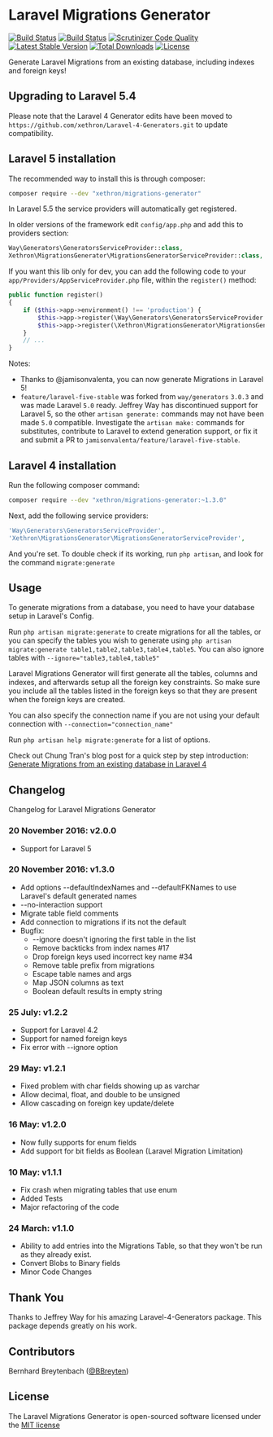# Laravel Migrations Generator

[![Build Status](https://travis-ci.org/kitloong/laravel-migrations-generator.svg)](https://travis-ci.org/kitloong/laravel-migrations-generator)
[![Build Status](https://travis-ci.org/Xethron/migrations-generator.svg)](https://travis-ci.org/Xethron/migrations-generator)
[![Scrutinizer Code Quality](https://scrutinizer-ci.com/g/Xethron/migrations-generator/badges/quality-score.png?s=41d919c6d044749cb8575bb936efbddc4cebc0d8)](https://scrutinizer-ci.com/g/Xethron/migrations-generator/)
[![Latest Stable Version](https://poser.pugx.org/xethron/migrations-generator/v/stable.png)](https://packagist.org/packages/xethron/migrations-generator)
[![Total Downloads](https://poser.pugx.org/xethron/migrations-generator/downloads.png)](https://packagist.org/packages/xethron/migrations-generator)
[![License](https://poser.pugx.org/xethron/migrations-generator/license.png)](https://packagist.org/packages/xethron/migrations-generator)

Generate Laravel Migrations from an existing database, including indexes and foreign keys!

## Upgrading to Laravel 5.4

Please note that the Laravel 4 Generator edits have been moved to `https://github.com/xethron/Laravel-4-Generators.git` to update compatibility.

## Laravel 5 installation

The recommended way to install this is through composer:

```bash
composer require --dev "xethron/migrations-generator"
```

In Laravel 5.5 the service providers will automatically get registered. 

In older versions of the framework edit `config/app.php` and add this to providers section:

```php
Way\Generators\GeneratorsServiceProvider::class,
Xethron\MigrationsGenerator\MigrationsGeneratorServiceProvider::class,
```
If you want this lib only for dev, you can add the following code to your `app/Providers/AppServiceProvider.php` file, within the `register()` method:

```php
public function register()
{
    if ($this->app->environment() !== 'production') {
        $this->app->register(\Way\Generators\GeneratorsServiceProvider::class);
        $this->app->register(\Xethron\MigrationsGenerator\MigrationsGeneratorServiceProvider::class);
    }
    // ...
}
```

Notes:
* Thanks to @jamisonvalenta, you can now generate Migrations in Laravel 5!
* `feature/laravel-five-stable` was forked from `way/generators` `3.0.3` and was made Laravel `5.0` ready. Jeffrey Way has discontinued support for Laravel 5, so the other `artisan generate:` commands may not have been made `5.0` compatible.  Investigate the `artisan make:` commands for substitutes, contribute to Laravel to extend generation support, or fix it and submit a PR to `jamisonvalenta/feature/laravel-five-stable`.

## Laravel 4 installation

Run the following composer command:

```bash
composer require --dev "xethron/migrations-generator:~1.3.0"
```

Next, add the following service providers:

```php
'Way\Generators\GeneratorsServiceProvider',
'Xethron\MigrationsGenerator\MigrationsGeneratorServiceProvider',
```

And you're set. To double check if its working, run `php artisan`, and look for the command `migrate:generate`

## Usage

To generate migrations from a database, you need to have your database setup in Laravel's Config.

Run `php artisan migrate:generate` to create migrations for all the tables, or you can specify the tables you wish to generate using `php artisan migrate:generate table1,table2,table3,table4,table5`. You can also ignore tables with `--ignore="table3,table4,table5"`

Laravel Migrations Generator will first generate all the tables, columns and indexes, and afterwards setup all the foreign key constraints. So make sure you include all the tables listed in the foreign keys so that they are present when the foreign keys are created.

You can also specify the connection name if you are not using your default connection with `--connection="connection_name"`

Run `php artisan help migrate:generate` for a list of options.

Check out Chung Tran's blog post for a quick step by step introduction: [Generate Migrations from an existing database in Laravel 4](http://codingtip.blogspot.com/2014/04/laravel-4-generate-migration-existed-dabase-laravel-4.html)

## Changelog

Changelog for Laravel Migrations Generator

### 20 November 2016: v2.0.0
* Support for Laravel 5

### 20 November 2016: v1.3.0
* Add options --defaultIndexNames and --defaultFKNames to use Laravel's default generated names
* --no-interaction support
* Migrate table field comments
* Add connection to migrations if its not the default
* Bugfix:
  * --ignore doesn't ignoring the first table in the list
  * Remove backticks from index names #17
  * Drop foreign keys used incorrect key name #34
  * Remove table prefix from migrations
  * Escape table names and args
  * Map JSON columns as text
  * Boolean default results in empty string

### 25 July: v1.2.2
* Support for Laravel 4.2
* Support for named foreign keys
* Fix error with --ignore option

### 29 May: v1.2.1
* Fixed problem with char fields showing up as varchar
* Allow decimal, float, and double to be unsigned
* Allow cascading on foreign key update/delete

### 16 May: v1.2.0
* Now fully supports for enum fields
* Add support for bit fields as Boolean (Laravel Migration Limitation)

### 10 May: v1.1.1
* Fix crash when migrating tables that use enum
* Added Tests
* Major refactoring of the code

### 24 March: v1.1.0
* Ability to add entries into the Migrations Table, so that they won't be run as they already exist.
* Convert Blobs to Binary fields
* Minor Code Changes

## Thank You

Thanks to Jeffrey Way for his amazing Laravel-4-Generators package. This package depends greatly on his work.

## Contributors

Bernhard Breytenbach ([@BBreyten](https://twitter.com/BBreyten))

## License

The Laravel Migrations Generator is open-sourced software licensed under the [MIT license](http://opensource.org/licenses/MIT)
